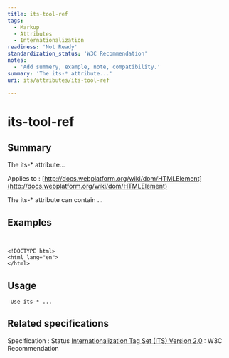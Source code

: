 ```yaml
---
title: its-tool-ref
tags:
  - Markup
  - Attributes
  - Internationalization
readiness: 'Not Ready'
standardization_status: 'W3C Recommendation'
notes:
  - 'Add summery, example, note, compatibility.'
summary: 'The its-* attribute...'
uri: its/attributes/its-tool-ref

---
```

# its-tool-ref

## Summary

The its-\* attribute...

Applies to
:   [http://docs.webplatform.org/wiki/dom/HTMLElement](http://docs.webplatform.org/wiki/dom/HTMLElement)

The its-\* attribute can contain ...

## Examples

``` {.html}


<!DOCTYPE html>
<html lang="en">
</html>
```

</pre>

## Usage

     Use its-* ...

## Related specifications

Specification
:   Status
[Internationalization Tag Set (ITS) Version 2.0](http://www.w3.org/TR/its20/)
:   W3C Recommendation

